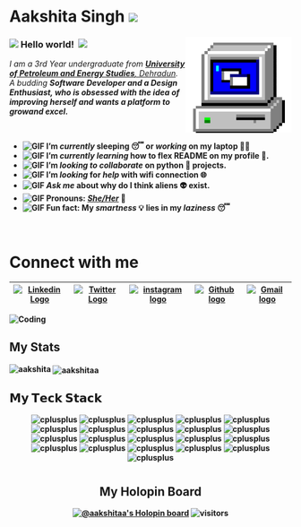 # Aakshita Singh&nbsp;<img src="https://github.com/TheDudeThatCode/TheDudeThatCode/blob/master/Assets/Mario_Hello_Big.gif" width="30px">

<img align="right" alt="PC GIF" src="https://github.com/TheDudeThatCode/TheDudeThatCode/blob/master/Assets/PC.gif" width="190" />

### <img src="https://github.com/TheDudeThatCode/TheDudeThatCode/blob/master/Assets/Hi.gif" width="29px"> **Hello world!** &nbsp;<img src="https://github.com/TheDudeThatCode/TheDudeThatCode/blob/master/Assets/Earth.gif" width="24px">

<p>
  <em>
    I am a 3rd Year undergraduate from <a href="https://www.upes.ac.in/"> <b>University of Petroleum and Energy Studies</b>, Dehradun</a>.  
    A budding <b>Software Developer and a <b> Design   Enthusiast,</b>  who is <b>obsessed</b>
    with the idea of <b>improving</b> herself and wants a <b>platform</b> to 
    <b>grow</b>and 
    <b>excel.</b>
  </em>  
</p>

<br>

- <img alt="GIF" src="https://github.com/TheDudeThatCode/TheDudeThatCode/blob/master/Assets/wave.gif" width="20px" /> I’m *currently* **sleeping** 😴 or *working* on my **laptop** 👨‍💻
- <img alt="GIF" src="https://github.com/TheDudeThatCode/TheDudeThatCode/blob/master/Assets/gandalf_parrot.gif" width="20px" /> I’m *currently learning* how to **flex README** on my **profile** 💪.
- <img alt="GIF" src="https://github.com/TheDudeThatCode/TheDudeThatCode/blob/master/Assets/headbang.gif" width="20px" /> I’m *looking to collaborate* on **python 🐍 projects**.
- <img alt="GIF" src="https://github.com/TheDudeThatCode/TheDudeThatCode/blob/master/Assets/hmm.gif" width="20px" /> I’m *looking* for *help* with **wifi connection 🌐**
- <img alt="GIF" src="https://github.com/TheDudeThatCode/TheDudeThatCode/blob/master/Assets/happy.gif" width="20px" /> *Ask me* about **why do I think aliens 👽 exist.**
- <img alt="GIF" src="https://github.com/TheDudeThatCode/TheDudeThatCode/blob/master/Assets/powerup.gif" width="20px" /> **Pronouns:** [*She/Her*](https://pronoun.is/he) 🧔
- <img alt="GIF" src="https://github.com/TheDudeThatCode/TheDudeThatCode/blob/master/Assets/coin.gif" width="20px" /> **Fun fact:** My *smartness* 💡 lies in my *laziness* 😴


<br>


# Connect with me




| [<img src="https://github.com/TheDudeThatCode/TheDudeThatCode/blob/master/Assets/Linkedin.svg" alt="Linkedin Logo" width="32">](https://www.linkedin.com/in/aakshita-singh-44794b227/) | [<img src="https://github.com/TheDudeThatCode/TheDudeThatCode/blob/master/Assets/Twitter.svg" alt="Twitter Logo" width="32">](https://twitter.com/aakshita_singh) | [<img src="https://github.com/TheDudeThatCode/TheDudeThatCode/blob/master/Assets/Instagram.svg" alt="instagram logo" width="32">](https://www.instagram.com/aakshita.singh/)| [<img src="https://cdn.svgporn.com/logos/github-octocat.svg" alt="Github logo" width="34">](https://github.com/aakshitaa)| [<img src="https://github.com/TheDudeThatCode/TheDudeThatCode/blob/master/Assets/Gmail.svg" alt="Gmail logo" height="32">](mailto:aakshitasingh786@gmail.com)
|:---:|:---:|:---:|:---:|:---:|

<img align="center" alt="Coding" width="400" src="https://cdn.dribbble.com/users/2704414/screenshots/7466903/selfportrait.gif">
   
<br>

## My Stats

<p><img align="left" src="https://github-readme-stats.vercel.app/api/top-langs?username=aakshitaa&show_icons=true&locale=en&layout=compact" alt="aakshita" /></p>

<p>&nbsp;<img align="center" src="https://github-readme-stats.vercel.app/api?username=aakshitaa&show_icons=true&locale=en" alt="aakshitaa" /></p>


## 𝗠𝘆 𝗧𝗲𝗰𝗸 𝗦𝘁𝗮𝗰𝗸

<div align="center">
<div>
  <img src="https://img.shields.io/badge/C-00599C?style=for-the-badge&logo=c&logoColor=white" alt="cplusplus" />
  <img src="https://img.shields.io/badge/CSS3-1572B6?style=for-the-badge&logo=css3&logoColor=white" alt="cplusplus" />
  <img src="https://img.shields.io/badge/HTML5-E34F26?style=for-the-badge&logo=html5&logoColor=white" alt="cplusplus" />
  <img src="https://img.shields.io/badge/json-5E5C5C?style=for-the-badge&logo=json&logoColor=white" alt="cplusplus" />
  <img src="https://img.shields.io/badge/Sass-CC6699?style=for-the-badge&logo=sass&logoColor=white" alt="cplusplus" />
  <img src="https://img.shields.io/badge/React_Native-20232A?style=for-the-badge&logo=react&logoColor=61DAFB" alt="cplusplus" />
  <img src="https://img.shields.io/badge/MongoDB-4EA94B?style=for-the-badge&logo=mongodb&logoColor=white" alt="cplusplus" />  
  <img src="https://img.shields.io/badge/JavaScript-323330?style=for-the-badge&logo=javascript&logoColor=F7DF1E" alt="cplusplus" />
  <img src="https://img.shields.io/badge/Python-FFD43B?style=for-the-badge&logo=python&logoColor=blue" alt="cplusplus" />
  <img src="https://img.shields.io/badge/MySQL-005C84?style=for-the-badge&logo=mysql&logoColor=white" alt="cplusplus" />
  <img src="https://img.shields.io/badge/Adobe%20Photoshop-31A8FF?style=for-the-badge&logo=Adobe%20Photoshop&logoColor=black" alt="cplusplus" />
  <img src="https://img.shields.io/badge/Canva-%2300C4CC.svg?&style=for-the-badge&logo=Canva&logoColor=white" alt="cplusplus" />
  <img src="https://img.shields.io/badge/GIT-E44C30?style=for-the-badge&logo=git&logoColor=white" alt="cplusplus" />
  <img src="https://img.shields.io/badge/Node.js-339933?style=for-the-badge&logo=nodedotjs&logoColor=white" alt="cplusplus" />
  <img src="https://img.shields.io/badge/Express.js-010030?style=for-the-badge&logo=express&logoColor=white" alt="cplusplus" />
  <img src="https://img.shields.io/badge/Next.js-000000.svg?style=for-the-badge&logo=nextdotjs&logoColor=white" alt="cplusplus" />
  <img src="https://img.shields.io/badge/Tailwind%20CSS-03B6A4.svg?style=for-the-badge&logo=Tailwind-CSS&logoColor=white" alt="cplusplus" />
  <img src="https://img.shields.io/badge/Docker-06B6D4.svg?style=for-the-badge&logo=Docker&logoColor=white" alt="cplusplus" />  
  <img src="https://img.shields.io/badge/Jenkins-06B6D4.svg?style=for-the-badge&logo=Jenkins&logoColor=white" alt="cplusplus" />
  <img src="https://img.shields.io/badge/Maven-02A36D.svg?style=for-the-badge&logo=maven&logoColor=white" alt="cplusplus" />
  <img src="https://img.shields.io/badge/AWS-E44C30.svg?style=for-the-badge&logo=Amazon&logoColor=white" alt="cplusplus" />
 <h1></h1>

## My Holopin Board

[![@aakshitaa's Holopin board](https://holopin.me/aakshitaa)](https://holopin.io/@aakshitaa)
![visitors](https://visitor-badge.laobi.icu/badge?page_id=TheDudeThatCode)

